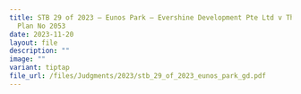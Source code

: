 ```yaml
---
title: STB 29 of 2023 – Eunos Park – Evershine Development Pte Ltd v The MCST
  Plan No 2053
date: 2023-11-20
layout: file
description: ""
image: ""
variant: tiptap
file_url: /files/Judgments/2023/stb_29_of_2023_eunos_park_gd.pdf
---
```

